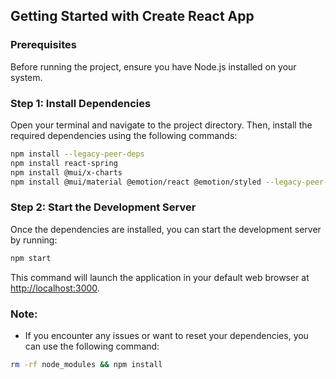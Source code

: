 ## Getting Started with Create React App

### Prerequisites

Before running the project, ensure you have Node.js installed on your system.

### Step 1: Install Dependencies

Open your terminal and navigate to the project directory. Then, install the required dependencies using the following commands:

```bash
npm install --legacy-peer-deps
npm install react-spring
npm install @mui/x-charts
npm install @mui/material @emotion/react @emotion/styled --legacy-peer-deps
```

### Step 2: Start the Development Server

Once the dependencies are installed, you can start the development server by running:

```bash
npm start
```

This command will launch the application in your default web browser at [http://localhost:3000](http://localhost:3000).

### Note:

- If you encounter any issues or want to reset your dependencies, you can use the following command:

```bash
rm -rf node_modules && npm install
```


